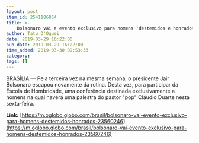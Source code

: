 ```yaml
---
layout: post
item_id: 2541186854
title: >-
    Bolsonaro vai a evento exclusivo para homens 'destemidos e honrados'
author: Tatu D'Oquei
date: 2019-03-29 16:22:00
pub_date: 2019-03-29 16:22:00
time_added: 2019-03-30 09:53:33
category: 
tags: []
---
```


BRASÍLIA — Pela terceira vez na mesma semana, o presidente Jair Bolsonaro escapou novamente da rotina. Desta vez, para participar da Escola de Hombridade, uma conferência destinada exclusivamente a homens na qual haverá uma palestra do pastor "pop" Cláudio Duarte nesta sexta-feira.

**Link:** [https://m.oglobo.globo.com/brasil/bolsonaro-vai-evento-exclusivo-para-homens-destemidos-honrados-23560246](https://m.oglobo.globo.com/brasil/bolsonaro-vai-evento-exclusivo-para-homens-destemidos-honrados-23560246)


